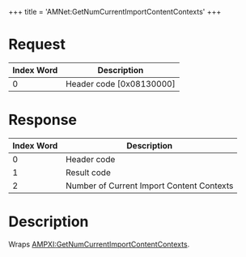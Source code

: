 +++
title = 'AMNet:GetNumCurrentImportContentContexts'
+++

# Request

| Index Word | Description                |
|------------|----------------------------|
| 0          | Header code \[0x08130000\] |

# Response

| Index Word | Description                               |
|------------|-------------------------------------------|
| 0          | Header code                               |
| 1          | Result code                               |
| 2          | Number of Current Import Content Contexts |

# Description

Wraps
[AMPXI:GetNumCurrentImportContentContexts](AMPXI:GetNumCurrentImportContentContexts "wikilink").
